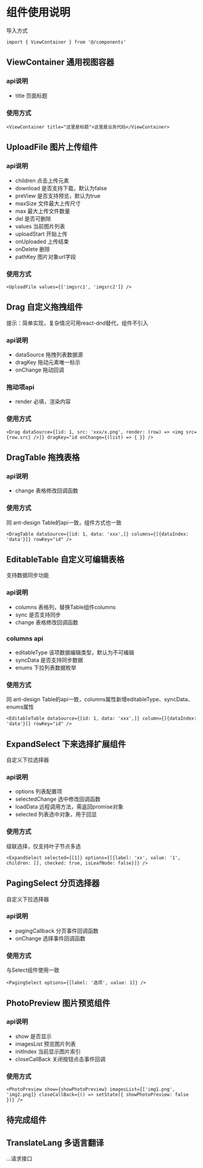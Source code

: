 # 组件使用说明

导入方式

```import { ViewContainer } from '@/components'```

## ViewContainer 通用视图容器

### api说明
* title 页面标题

### 使用方式
```<ViewContainer title="这里是标题">这里是业务代码</ViewContainer>```

## UploadFile 图片上传组件

### api说明
* children 点击上传元素
* download 是否支持下载，默认为false
* preView 是否支持预览，默认为true
* maxSize 文件最大上传尺寸
* max 最大上传文件数量
* del 是否可删除
* values 当前图片列表
* uploadStart 开始上传
* onUploaded 上传结束
* onDelete 删除
* pathKey 图片对象url字段

### 使用方式
```<UploadFile values={['imgsrc1', 'imgsrc2']} />```

## Drag 自定义拖拽组件

提示：简单实现，复杂情况可用react-dnd替代，组件不引入

### api说明
* dataSource 拖拽列表数据源
* dragKey 拖动元素唯一标示
* onChange 拖动回调

### 拖动项api
* render 必填，渲染内容

### 使用方式
```<Drag dataSource={[id: 1, src: 'xxx/x.png', render: (row) => <img src={row.src} />]} dragKey="id onChange={(list) => { }} />```

## DragTable 拖拽表格

### api说明
* change 表格修改回调函数

### 使用方式

同 ant-design Table的api一致，组件方式也一致

```<DragTable dataSource={[id: 1, data: 'xxx',]} columns={[{dataIndex: 'data'}]} rowKey="id" />```

## EditableTable 自定义可编辑表格

支持数据同步功能

### api说明
* columns 表格列，替换Table组件columns
* sync 是否支持同步
* change 表格修改回调函数

### columns api
* editableType 该项数据编辑类型，默认为不可编辑
* syncData 是否支持同步数据
* enums 下拉列表数据枚举

### 使用方式

同 ant-design Table的api一致，columns属性新增editableType、syncData、enums属性

```<EditableTable dataSource={[id: 1, data: 'xxx',]} column={[{dataIndex: 'data'}]} rowKey="id" />```

## ExpandSelect 下来选择扩展组件

自定义下拉选择器

### api说明
* options 列表配置项
* selectedChange 选中修改回调函数
* loadData 远程调用方法，需返回promise对象
* selected 列表选中对象，用于回显

### 使用方式

级联选择，仅支持叶子节点多选

```<ExpandSelect selected={[1]} options={[{label: 'xx', value: '1', children: [], checked: true, isLeafNode: false}]} />```

## PagingSelect 分页选择器

自定义下拉选择器

### api说明
* pagingCallback 分页事件回调函数
* onChange 选择事件回调函数

### 使用方式

与Select组件使用一致

```<PagingSelect options={[label: '选项', value: 1]} />```

## PhotoPreview 图片预览组件

### api说明
* show 是否显示
* imagesList 预览图片列表
* initIndex 当前显示图片索引
* closeCallBack 关闭按钮点击事件回调

### 使用方式

```<PhotoPreview show={showPhotoPreview} imagesList={['img1.png', 'img2.png]} closeCallBack={() => setState({ showPhotoPreview: false })} />```


## 待完成组件

## TranslateLang 多语言翻译

...请求接口
